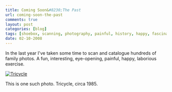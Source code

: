 ```yaml
---
title: Coming Soon&#8230;The Past
url: coming-soon-the-past
comments: true
layout: post
categories: [blog]
tags: [shoebox, scanning, photography, painful, history, happy, fascinating, family]
date: 02-10-2008
---
```

<p class="intro">In the last year I've taken some time to scan and catalogue hundreds of family photos. A fun, interesting, eye-opening, painful, happy, laborious exercise.</p>
<a href="http://www.flickr.com/photos/paulmmay/2330411285/" title="Tricycle by paulmmay, on Flickr"><img src="http://farm4.static.flickr.com/3106/2330411285_950f06093d.jpg" class="flickr" alt="Tricycle" /></a>

This is one such photo. Tricycle, circa 1985.
